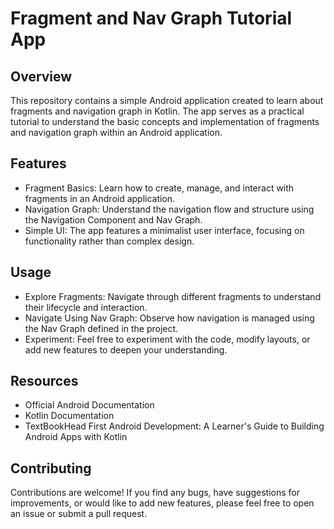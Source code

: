 # Fragment and Nav Graph Tutorial App

## Overview
This repository contains a simple Android application created to learn about fragments and navigation graph in Kotlin. The app serves as a practical tutorial to understand the basic concepts and implementation of fragments and navigation graph within an Android application.


## Features
- Fragment Basics: Learn how to create, manage, and interact with fragments in an Android application.
- Navigation Graph: Understand the navigation flow and structure using the Navigation Component and Nav Graph.
- Simple UI: The app features a minimalist user interface, focusing on functionality rather than complex design.


## Usage
- Explore Fragments: Navigate through different fragments to understand their lifecycle and interaction.
- Navigate Using Nav Graph: Observe how navigation is managed using the Nav Graph defined in the project.
- Experiment: Feel free to experiment with the code, modify layouts, or add new features to deepen your understanding.

  
## Resources
- Official Android Documentation
- Kotlin Documentation
- TextBookHead First Android Development: A Learner's Guide to Building Android Apps with Kotlin 

## Contributing
Contributions are welcome! If you find any bugs, have suggestions for improvements, or would like to add new features, please feel free to open an issue or submit a pull request.
